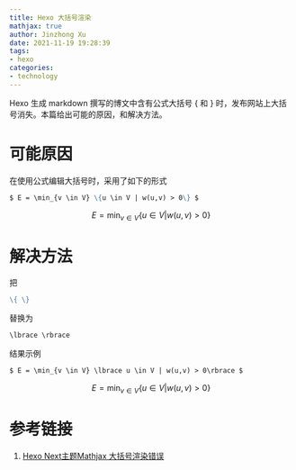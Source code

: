 ```yaml
---
title: Hexo 大括号渲染
mathjax: true
author: Jinzhong Xu
date: 2021-11-19 19:28:39
tags:
- hexo
categories:
- technology
---
```


Hexo 生成 markdown 撰写的博文中含有公式大括号 $\lbrace$ 和 $\rbrace$ 时，发布网站上大括号消失。本篇给出可能的原因，和解决方法。

<!--more-->

# 可能原因

在使用公式编辑大括号时，采用了如下的形式

```markdown
$ E = \min_{v \in V} \{u \in V | w(u,v) > 0\} $
```

$$
E = \min_{v \in V} \{u \in V | w(u,v) > 0\}
$$

# 解决方法

把

```markdown
\{ \}
```

替换为

```markdown
\lbrace \rbrace
```

结果示例

```markdown
$ E = \min_{v \in V} \lbrace u \in V | w(u,v) > 0\rbrace $
```

$$
E = \min_{v \in V} \lbrace u \in V | w(u,v) > 0\rbrace
$$

# 参考链接

1. [Hexo Next主题Mathjax 大括号渲染错误](https://lanlan2017.github.io/blog/14ee6880/)
